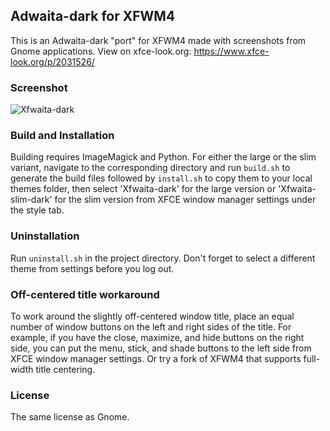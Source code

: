 ## Adwaita-dark for XFWM4

This is an Adwaita-dark "port" for XFWM4 made with screenshots from Gnome applications. View on xfce-look.org: https://www.xfce-look.org/p/2031526/

### Screenshot

![Xfwaita-dark](https://yusacetin.org/project-screenshots/xfwaita/xfwaita_screenshot_2.png)

### Build and Installation

Building requires ImageMagick and Python. For either the large or the slim variant, navigate to the corresponding directory and run `build.sh` to generate the build files followed by `install.sh` to copy them to your local themes folder, then select 'Xfwaita-dark' for the large version or 'Xfwaita-slim-dark' for the slim version from XFCE window manager settings under the style tab.

### Uninstallation

Run `uninstall.sh` in the project directory. Don't forget to select a different theme from settings before you log out.

### Off-centered title workaround

To work around the slightly off-centered window title, place an equal number of window buttons on the left and right sides of the title. For example, if you have the close, maximize, and hide buttons on the right side, you can put the menu, stick, and shade buttons to the left side from XFCE window manager settings. Or try a fork of XFWM4 that supports full-width title centering.

### License

The same license as Gnome.
